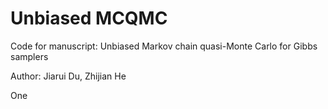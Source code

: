 # Unbiased MCQMC

Code for manuscript: Unbiased Markov chain quasi-Monte Carlo for Gibbs samplers

Author: Jiarui Du, Zhijian He

One 
